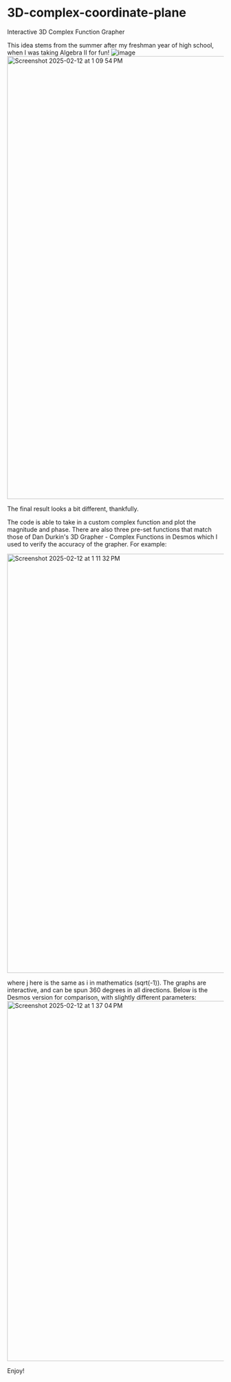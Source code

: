 # 3D-complex-coordinate-plane
Interactive 3D Complex Function Grapher

This idea stems from the summer after my freshman year of high school, when I was taking Algebra II for fun!
![image](https://github.com/user-attachments/assets/5e2cbb05-4bed-452c-a88c-10b021fadd3d)
<img width="1027" alt="Screenshot 2025-02-12 at 1 09 54 PM" src="https://github.com/user-attachments/assets/6154ce3d-bc43-4749-aca9-8cee7b9f5d35" />

The final result looks a bit different, thankfully.

The code is able to take in a custom complex function and plot the magnitude and phase.  There are also three pre-set functions that match those of Dan Durkin's 3D Grapher - Complex Functions in Desmos which I used to verify the accuracy of the grapher.  For example:

<img width="972" alt="Screenshot 2025-02-12 at 1 11 32 PM" src="https://github.com/user-attachments/assets/3d666837-1d13-42c2-8154-71d4398ca077" />

where j here is the same as i in mathematics (sqrt(-1)).  The graphs are interactive, and can be spun 360 degrees in all directions.  Below is the Desmos version for comparison, with slightly different parameters:
<img width="835" alt="Screenshot 2025-02-12 at 1 37 04 PM" src="https://github.com/user-attachments/assets/97364bd1-5af8-46d3-8e02-0e32bf4a4c38" />

Enjoy!
